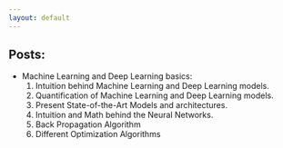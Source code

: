 ```yaml
---
layout: default
---
```

## Posts:
* Machine Learning and Deep Learning basics:
  1. Intuition behind Machine Learning and Deep Learning models.
  1. Quantification of Machine Learning and Deep Learning models.
  1. Present State-of-the-Art Models and architectures.
  1. Intuition and Math behind the Neural Networks.
  1. Back Propagation Algorithm
  1. Different Optimization Algorithms
